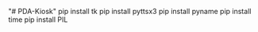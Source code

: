 "# PDA-Kiosk" 
pip install tk
pip install pyttsx3
pip install pyname 
pip install time
pip install PIL


